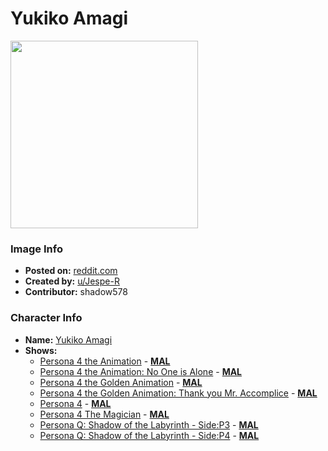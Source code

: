 # Yukiko Amagi

<img src="https://raw.githubusercontent.com/shadow578/Project-Padoru/master/Padoru/U_Jespe-R/persona-yukiko-amagi-jesper.png" height="300">

### Image Info
* **Posted on:**     [reddit.com](https://www.reddit.com/r/Padoru/comments/eopmrc/daily_padoru_14_yukiko_amagi_persona/)
* **Created by:**    [u/Jespe-R](https://github.com/shadow578/Project-Padoru/blob/master/table-of-contents/creators/uJespeR.md)
* **Contributor:**   shadow578

### Character Info
* **Name:**   [Yukiko Amagi](https://myanimelist.net/character/16128)
* **Shows:**
  * [Persona 4 the Animation](https://github.com/shadow578/Project-Padoru/blob/master/table-of-contents/shows/Persona4theAnimation.md) - [__MAL__](https://myanimelist.net/anime/10588/Persona_4_the_Animation)
  * [Persona 4 the Animation: No One is Alone](https://github.com/shadow578/Project-Padoru/blob/master/table-of-contents/shows/Persona4theAnimationNoOneisAlone.md) - [__MAL__](https://myanimelist.net/anime/13587/Persona_4_the_Animation__No_One_is_Alone)
  * [Persona 4 the Golden Animation](https://github.com/shadow578/Project-Padoru/blob/master/table-of-contents/shows/Persona4theGoldenAnimation.md) - [__MAL__](https://myanimelist.net/anime/24075/Persona_4_the_Golden_Animation)
  * [Persona 4 the Golden Animation: Thank you Mr. Accomplice](https://github.com/shadow578/Project-Padoru/blob/master/table-of-contents/shows/Persona4theGoldenAnimationThankyouMrAccomplice.md) - [__MAL__](https://myanimelist.net/anime/26359/Persona_4_the_Golden_Animation__Thank_you_Mr_Accomplice)
  * [Persona 4](https://github.com/shadow578/Project-Padoru/blob/master/table-of-contents/shows/Persona4.md) - [__MAL__](https://myanimelist.net/manga/10580/Persona_4)
  * [Persona 4 The Magician](https://github.com/shadow578/Project-Padoru/blob/master/table-of-contents/shows/Persona4TheMagician.md) - [__MAL__](https://myanimelist.net/manga/43427/Persona_4_The_Magician)
  * [Persona Q: Shadow of the Labyrinth - Side:P3](https://github.com/shadow578/Project-Padoru/blob/master/table-of-contents/shows/PersonaQShadowoftheLabyrinthSideP3.md) - [__MAL__](https://myanimelist.net/manga/86041/Persona_Q__Shadow_of_the_Labyrinth_-_Side_P3)
  * [Persona Q: Shadow of the Labyrinth - Side:P4](https://github.com/shadow578/Project-Padoru/blob/master/table-of-contents/shows/PersonaQShadowoftheLabyrinthSideP4.md) - [__MAL__](https://myanimelist.net/manga/86042/Persona_Q__Shadow_of_the_Labyrinth_-_Side_P4)


